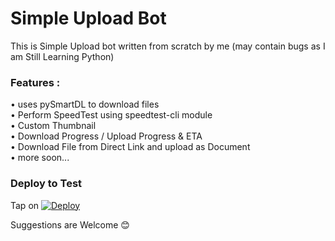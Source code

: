 # Simple Upload Bot

This is Simple Upload bot written from scratch by me (may contain bugs as I am Still Learning Python)

### Features :
• uses pySmartDL to download files \
• Perform SpeedTest using speedtest-cli module \
• Custom Thumbnail \
• Download Progress / Upload Progress & ETA  \
• Download File from Direct Link and upload as Document \
• more soon... 

### Deploy to Test
Tap on [![Deploy](https://www.herokucdn.com/deploy/button.svg)](https://heroku.com/deploy)

Suggestions are Welcome 😊
